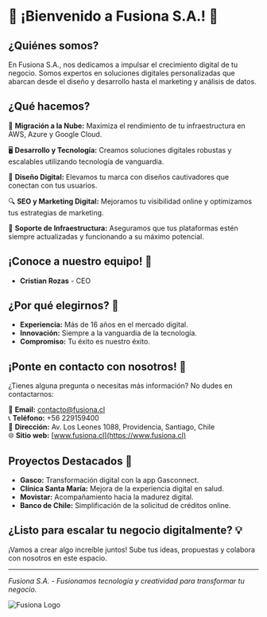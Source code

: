 # 🌟 ¡Bienvenido a Fusiona S.A.! 🌟

## ¿Quiénes somos?
En Fusiona S.A., nos dedicamos a impulsar el crecimiento digital de tu negocio. Somos expertos en soluciones digitales personalizadas que abarcan desde el diseño y desarrollo hasta el marketing y análisis de datos.

## ¿Qué hacemos?
🚀 **Migración a la Nube:** Maximiza el rendimiento de tu infraestructura en AWS, Azure y Google Cloud.

🖥️ **Desarrollo y Tecnología:** Creamos soluciones digitales robustas y escalables utilizando tecnología de vanguardia.

🎨 **Diseño Digital:** Elevamos tu marca con diseños cautivadores que conectan con tus usuarios.

🔍 **SEO y Marketing Digital:** Mejoramos tu visibilidad online y optimizamos tus estrategias de marketing.

🔧 **Soporte de Infraestructura:** Aseguramos que tus plataformas estén siempre actualizadas y funcionando a su máximo potencial.

## ¡Conoce a nuestro equipo! 👥
- **Cristian Rozas** - CEO

## ¿Por qué elegirnos? 🤔
- **Experiencia:** Más de 16 años en el mercado digital.
- **Innovación:** Siempre a la vanguardia de la tecnología.
- **Compromiso:** Tu éxito es nuestro éxito.

## ¡Ponte en contacto con nosotros! 📧
¿Tienes alguna pregunta o necesitas más información? No dudes en contactarnos:

📧 **Email:** [contacto@fusiona.cl](mailto:contacto@fusiona.cl)  
📞 **Teléfono:** +56 229159400  
📍 **Dirección:** Av. Los Leones 1088, Providencia, Santiago, Chile  
🌐 **Sitio web:** [www.fusiona.cl](https://www.fusiona.cl)

## Proyectos Destacados 🚀
- **Gasco:** Transformación digital con la app Gasconnect.
- **Clínica Santa María:** Mejora de la experiencia digital en salud.
- **Movistar:** Acompañamiento hacia la madurez digital.
- **Banco de Chile:** Simplificación de la solicitud de créditos online.

## ¿Listo para escalar tu negocio digitalmente? 💡
¡Vamos a crear algo increíble juntos! Sube tus ideas, propuestas y colabora con nosotros en este espacio.

---

_Fusiona S.A. - Fusionamos tecnología y creatividad para transformar tu negocio._

![Fusiona Logo](https://i0.wp.com/fusiona.cl/wp-content/uploads/2023/02/LogoFusionaW.png?fit=290%2C80&ssl=1)

